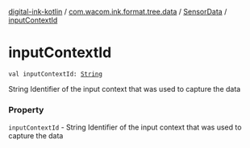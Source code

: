[digital-ink-kotlin](../../index.md) / [com.wacom.ink.format.tree.data](../index.md) / [SensorData](index.md) / [inputContextId](./input-context-id.md)

# inputContextId

`val inputContextId: `[`String`](https://kotlinlang.org/api/latest/jvm/stdlib/kotlin/-string/index.html)

String Identifier of the input context that was used to capture the data

### Property

`inputContextId` - String Identifier of the input context that was used to capture the data